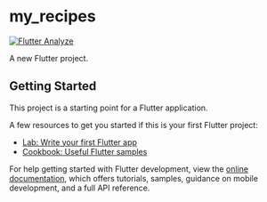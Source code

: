 # my_recipes

[![Flutter Analyze](https://github.com/Thematt69/my_recipes/actions/workflows/analyze.yml/badge.svg)](https://github.com/Thematt69/my_recipes/actions/workflows/analyze.yml)

A new Flutter project.

## Getting Started

This project is a starting point for a Flutter application.

A few resources to get you started if this is your first Flutter project:

- [Lab: Write your first Flutter app](https://docs.flutter.dev/get-started/codelab)
- [Cookbook: Useful Flutter samples](https://docs.flutter.dev/cookbook)

For help getting started with Flutter development, view the
[online documentation](https://docs.flutter.dev/), which offers tutorials,
samples, guidance on mobile development, and a full API reference.
